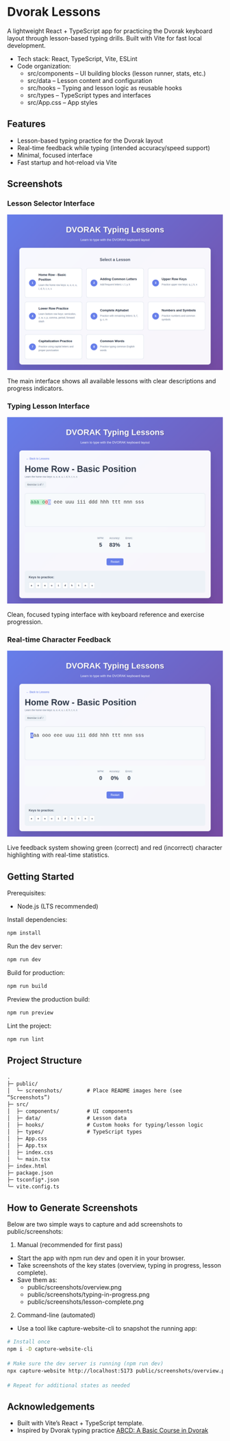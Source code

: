 # Dvorak Lessons

A lightweight React + TypeScript app for practicing the Dvorak keyboard layout through lesson-based typing drills. Built with Vite for fast local development.

- Tech stack: React, TypeScript, Vite, ESLint
- Code organization:
  - src/components – UI building blocks (lesson runner, stats, etc.)
  - src/data – Lesson content and configuration
  - src/hooks – Typing and lesson logic as reusable hooks
  - src/types – TypeScript types and interfaces
  - src/App.css – App styles

## Features

- Lesson-based typing practice for the Dvorak layout
- Real-time feedback while typing (intended accuracy/speed support)
- Minimal, focused interface
- Fast startup and hot-reload via Vite

## Screenshots

### Lesson Selector Interface
![Overview](public/screenshots/lesson-selector-interface.png)

The main interface shows all available lessons with clear descriptions and progress indicators.

### Typing Lesson Interface
![Typing in progress](public/screenshots/typing-feedback.png)

Clean, focused typing interface with keyboard reference and exercise progression.

### Real-time Character Feedback
![Lesson complete](public/screenshots/typing-lessons-interface.png)

Live feedback system showing green (correct) and red (incorrect) character highlighting with real-time statistics.

## Getting Started

Prerequisites:
- Node.js (LTS recommended)

Install dependencies:
```bash
npm install
```

Run the dev server:
```bash
npm run dev
```

Build for production:
```bash
npm run build
```

Preview the production build:
```bash
npm run preview
```

Lint the project:
```bash
npm run lint
```

## Project Structure

```text
.
├─ public/
│  └─ screenshots/        # Place README images here (see “Screenshots”)
├─ src/
│  ├─ components/         # UI components
│  ├─ data/               # Lesson data
│  ├─ hooks/              # Custom hooks for typing/lesson logic
│  ├─ types/              # TypeScript types
│  ├─ App.css
│  ├─ App.tsx
│  ├─ index.css
│  └─ main.tsx
├─ index.html
├─ package.json
├─ tsconfig*.json
└─ vite.config.ts
```

## How to Generate Screenshots

Below are two simple ways to capture and add screenshots to public/screenshots:

1) Manual (recommended for first pass)
- Start the app with npm run dev and open it in your browser.
- Take screenshots of the key states (overview, typing in progress, lesson complete).
- Save them as:
  - public/screenshots/overview.png
  - public/screenshots/typing-in-progress.png
  - public/screenshots/lesson-complete.png

2) Command-line (automated)
- Use a tool like capture-website-cli to snapshot the running app:

```bash
# Install once
npm i -D capture-website-cli

# Make sure the dev server is running (npm run dev)
npx capture-website http://localhost:5173 public/screenshots/overview.png --delay=1

# Repeat for additional states as needed
```

## Acknowledgements

- Built with Vite’s React + TypeScript template.
- Inspired by Dvorak typing practice [ABCD: A Basic Course in Dvorak](http://gigliwood.com/abcd/lessons/)

